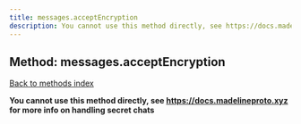 ```yaml
---
title: messages.acceptEncryption
description: You cannot use this method directly, see https://docs.madelineproto.xyz for more info on handling secret chats
---
```

## Method: messages.acceptEncryption  
[Back to methods index](index.md)


**You cannot use this method directly, see https://docs.madelineproto.xyz for more info on handling secret chats**




